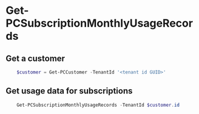 # Get-PCSubscriptionMonthlyUsageRecords #

## Get a customer ##

```powershell
    $customer = Get-PCCustomer -TenantId '<tenant id GUID>'
```

## Get usage data for subscriptions ##

```powershell
    Get-PCSubscriptionMonthlyUsageRecords -TenantId $customer.id
```

